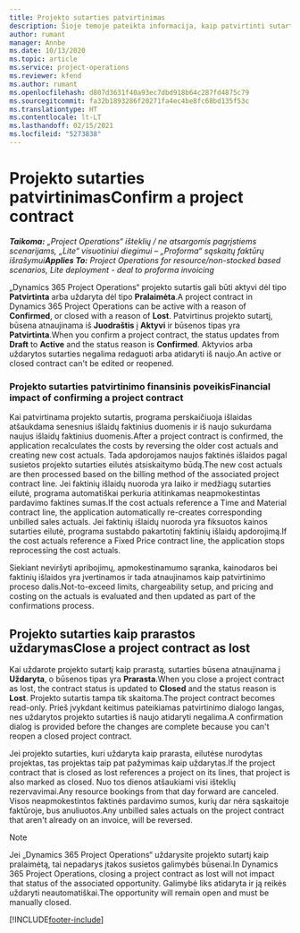 ```yaml
---
title: Projekto sutarties patvirtinimas
description: Šioje temoje pateikta informacija, kaip patvirtinti sutartį programoje „Project Operations“.
author: rumant
manager: Annbe
ms.date: 10/13/2020
ms.topic: article
ms.service: project-operations
ms.reviewer: kfend
ms.author: rumant
ms.openlocfilehash: d807d3631f40a93ec7dbd918b64c287fd4875c79
ms.sourcegitcommit: fa32b1893286f20271fa4ec4be8fc68bd135f53c
ms.translationtype: HT
ms.contentlocale: lt-LT
ms.lasthandoff: 02/15/2021
ms.locfileid: "5273838"
---
```

# <a name="confirm-a-project-contract"></a><span data-ttu-id="fa57e-103">Projekto sutarties patvirtinimas</span><span class="sxs-lookup"><span data-stu-id="fa57e-103">Confirm a project contract</span></span>

<span data-ttu-id="fa57e-104">_**Taikoma:** „Project Operations“ išteklių / ne atsargomis pagrįstiems scenarijams, „Lite“ visuotiniui diegimui – „Proforma“ sąskaitų faktūrų išrašymui_</span><span class="sxs-lookup"><span data-stu-id="fa57e-104">_**Applies To:** Project Operations for resource/non-stocked based scenarios, Lite deployment - deal to proforma invoicing_</span></span>

<span data-ttu-id="fa57e-105">„Dynamics 365 Project Operations“ projekto sutartis gali būti aktyvi dėl tipo **Patvirtinta** arba uždaryta dėl tipo **Pralaimėta**.</span><span class="sxs-lookup"><span data-stu-id="fa57e-105">A project contract in Dynamics 365 Project Operations can be active with a reason of **Confirmed**, or closed with a reason of **Lost**.</span></span> <span data-ttu-id="fa57e-106">Patvirtinus projekto sutartį, būsena atnaujinama iš **Juodraštis** į **Aktyvi** ir būsenos tipas yra **Patvirtinta**.</span><span class="sxs-lookup"><span data-stu-id="fa57e-106">When you confirm a project contract, the status updates from **Draft** to **Active** and the status reason is **Confirmed**.</span></span> <span data-ttu-id="fa57e-107">Aktyvios arba uždarytos sutarties negalima redaguoti arba atidaryti iš naujo.</span><span class="sxs-lookup"><span data-stu-id="fa57e-107">An active or closed contract can't be edited or reopened.</span></span> 

### <a name="financial-impact-of-confirming-a-project-contract"></a><span data-ttu-id="fa57e-108">Projekto sutarties patvirtinimo finansinis poveikis</span><span class="sxs-lookup"><span data-stu-id="fa57e-108">Financial impact of confirming a project contract</span></span>

<span data-ttu-id="fa57e-109">Kai patvirtinama projekto sutartis, programa perskaičiuoja išlaidas atšaukdama senesnius išlaidų faktinius duomenis ir iš naujo sukurdama naujus išlaidų faktinius duomenis.</span><span class="sxs-lookup"><span data-stu-id="fa57e-109">After a project contract is confirmed, the application recalculates the costs by reversing the older cost actuals and creating new cost actuals.</span></span> <span data-ttu-id="fa57e-110">Tada apdorojamos naujos faktinės išlaidos pagal susietos projekto sutarties eilutės atsiskaitymo būdą.</span><span class="sxs-lookup"><span data-stu-id="fa57e-110">The new cost actuals are then processed based on the billing method of the associated project contract line.</span></span> <span data-ttu-id="fa57e-111">Jei faktinių išlaidų nuoroda yra laiko ir medžiagų sutarties eilutė, programa automatiškai perkuria atitinkamas neapmokestintas pardavimo faktines sumas.</span><span class="sxs-lookup"><span data-stu-id="fa57e-111">If the cost actuals reference a Time and Material contract line, the application automatically re-creates corresponding unbilled sales actuals.</span></span> <span data-ttu-id="fa57e-112">Jei faktinių išlaidų nuoroda yra fiksuotos kainos sutarties eilutė, programa sustabdo pakartotinį faktinių išlaidų apdorojimą.</span><span class="sxs-lookup"><span data-stu-id="fa57e-112">If the cost actuals reference a Fixed Price contract line, the application stops reprocessing the cost actuals.</span></span>

<span data-ttu-id="fa57e-113">Siekiant neviršyti apribojimų, apmokestinamumo sąranka, kainodaros bei faktinių išlaidos yra įvertinamos ir tada atnaujinamos kaip patvirtinimo proceso dalis.</span><span class="sxs-lookup"><span data-stu-id="fa57e-113">Not-to-exceed limits, chargeability setup, and pricing and costing on the actuals is evaluated and then updated as part of the confirmations process.</span></span>

## <a name="close-a-project-contract-as-lost"></a><span data-ttu-id="fa57e-114">Projekto sutarties kaip prarastos uždarymas</span><span class="sxs-lookup"><span data-stu-id="fa57e-114">Close a project contract as lost</span></span>

<span data-ttu-id="fa57e-115">Kai uždarote projekto sutartį kaip prarastą, sutarties būsena atnaujinama į **Uždaryta**, o būsenos tipas yra **Prarasta**.</span><span class="sxs-lookup"><span data-stu-id="fa57e-115">When you close a project contract as lost, the contract status is updated to **Closed** and the status reason is **Lost**.</span></span> <span data-ttu-id="fa57e-116">Projekto sutartis tampa tik skaitoma.</span><span class="sxs-lookup"><span data-stu-id="fa57e-116">The project contract becomes read-only.</span></span> <span data-ttu-id="fa57e-117">Prieš įvykdant keitimus pateikiamas patvirtinimo dialogo langas, nes uždarytos projekto sutarties iš naujo atidaryti negalima.</span><span class="sxs-lookup"><span data-stu-id="fa57e-117">A confirmation dialog is provided before the changes are complete because you can't reopen a closed project contract.</span></span>

<span data-ttu-id="fa57e-118">Jei projekto sutarties, kuri uždaryta kaip prarasta, eilutėse nurodytas projektas, tas projektas taip pat pažymimas kaip uždarytas.</span><span class="sxs-lookup"><span data-stu-id="fa57e-118">If the project contract that is closed as lost references a project on its lines, that project is also marked as closed.</span></span> <span data-ttu-id="fa57e-119">Nuo tos dienos atšaukiami visi išteklių rezervavimai.</span><span class="sxs-lookup"><span data-stu-id="fa57e-119">Any resource bookings from that day forward are canceled.</span></span> <span data-ttu-id="fa57e-120">Visos neapmokestintos faktinės pardavimo sumos, kurių dar nėra sąskaitoje faktūroje, bus anuliuotos.</span><span class="sxs-lookup"><span data-stu-id="fa57e-120">Any unbilled sales actuals on the project contract that aren't already on an invoice, will be reversed.</span></span>

> [!NOTE]
> <span data-ttu-id="fa57e-121">Jei „Dynamics 365 Project Operations“ uždarysite projekto sutartį kaip pralaimėtą, tai nepadarys įtakos susietos galimybės būsenai.</span><span class="sxs-lookup"><span data-stu-id="fa57e-121">In Dynamics 365 Project Operations, closing a project contract as lost will not impact that status of the associated opportunity.</span></span> <span data-ttu-id="fa57e-122">Galimybė liks atidaryta ir ją reikės uždaryti neautomatiškai.</span><span class="sxs-lookup"><span data-stu-id="fa57e-122">The opportunity will remain open and must be manually closed.</span></span>


[!INCLUDE[footer-include](../../includes/footer-banner.md)]
